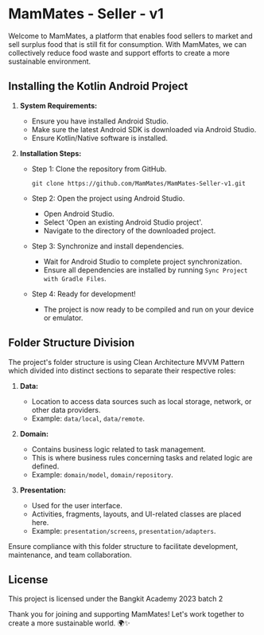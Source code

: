 # MamMates - Seller - v1

Welcome to MamMates, a platform that enables food sellers to market and sell surplus food that is still fit for consumption. With MamMates, we can collectively reduce food waste and support efforts to create a more sustainable environment.

## Installing the Kotlin Android Project

1. **System Requirements:**
    - Ensure you have installed Android Studio.
    - Make sure the latest Android SDK is downloaded via Android Studio.
    - Ensure Kotlin/Native software is installed.

2. **Installation Steps:**

    - Step 1: Clone the repository from GitHub.
      ```
      git clone https://github.com/MamMates/MamMates-Seller-v1.git
      ```

    - Step 2: Open the project using Android Studio.
        - Open Android Studio.
        - Select 'Open an existing Android Studio project'.
        - Navigate to the directory of the downloaded project.

    - Step 3: Synchronize and install dependencies.
        - Wait for Android Studio to complete project synchronization.
        - Ensure all dependencies are installed by running `Sync Project with Gradle Files`.

    - Step 4: Ready for development!
        - The project is now ready to be compiled and run on your device or emulator.

## Folder Structure Division

The project's folder structure is using Clean Architecture MVVM Pattern which divided into distinct sections to separate their respective roles:

1. **Data:**
    - Location to access data sources such as local storage, network, or other data providers.
    - Example: `data/local`, `data/remote`.

2. **Domain:**
    - Contains business logic related to task management.
    - This is where business rules concerning tasks and related logic are defined.
    - Example: `domain/model`, `domain/repository`.

3. **Presentation:**
    - Used for the user interface.
    - Activities, fragments, layouts, and UI-related classes are placed here.
    - Example: `presentation/screens`, `presentation/adapters`.

Ensure compliance with this folder structure to facilitate development, maintenance, and team collaboration.

## License
This project is licensed under the Bangkit Academy 2023 batch 2

Thank you for joining and supporting MamMates! Let's work together to create a more sustainable world. 🌍✨